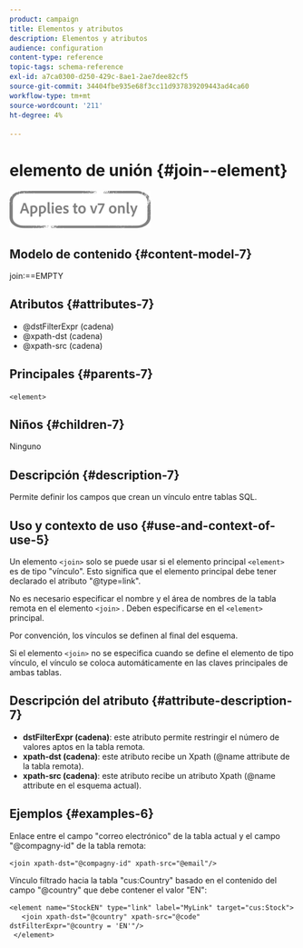 ```yaml
---
product: campaign
title: Elementos y atributos
description: Elementos y atributos
audience: configuration
content-type: reference
topic-tags: schema-reference
exl-id: a7ca0300-d250-429c-8ae1-2ae7dee82cf5
source-git-commit: 34404fbe935e68f3cc11d937839209443ad4ca60
workflow-type: tm+mt
source-wordcount: '211'
ht-degree: 4%

---
```


# elemento de unión {#join--element}

![](../../../assets/v7-only.svg)

## Modelo de contenido {#content-model-7}

join:==EMPTY

## Atributos {#attributes-7}

* @dstFilterExpr (cadena)
* @xpath-dst (cadena)
* @xpath-src (cadena)

## Principales {#parents-7}

`<element>`

## Niños {#children-7}

Ninguno

## Descripción {#description-7}

Permite definir los campos que crean un vínculo entre tablas SQL.

## Uso y contexto de uso {#use-and-context-of-use-5}

Un elemento `<join>` solo se puede usar si el elemento principal `<element>` es de tipo &quot;vínculo&quot;. Esto significa que el elemento principal debe tener declarado el atributo &quot;@type=link&quot;.

No es necesario especificar el nombre y el área de nombres de la tabla remota en el elemento `<join>` . Deben especificarse en el `<element>` principal.

Por convención, los vínculos se definen al final del esquema.

Si el elemento `<join>` no se especifica cuando se define el elemento de tipo vínculo, el vínculo se coloca automáticamente en las claves principales de ambas tablas.

## Descripción del atributo {#attribute-description-7}

* **dstFilterExpr (cadena)**: este atributo permite restringir el número de valores aptos en la tabla remota.
* **xpath-dst (cadena)**: este atributo recibe un Xpath (@name attribute de la tabla remota).
* **xpath-src (cadena)**: este atributo recibe un atributo Xpath (@name attribute en el esquema actual).

## Ejemplos {#examples-6}

Enlace entre el campo &quot;correo electrónico&quot; de la tabla actual y el campo &quot;@compagny-id&quot; de la tabla remota:

```
<join xpath-dst="@compagny-id" xpath-src="@email"/>
```

Vínculo filtrado hacia la tabla &quot;cus:Country&quot; basado en el contenido del campo &quot;@country&quot; que debe contener el valor &quot;EN&quot;:

```
<element name="StockEN" type="link" label="MyLink" target="cus:Stock">
   <join xpath-dst="@country" xpath-src="@code" dstFilterExpr="@country = 'EN'"/>
 </element>
```
